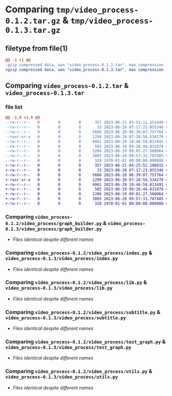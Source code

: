 # Comparing `tmp/video_process-0.1.2.tar.gz` & `tmp/video_process-0.1.3.tar.gz`

## filetype from file(1)

```diff
@@ -1 +1 @@
-gzip compressed data, was "video_process-0.1.2.tar", max compression
+gzip compressed data, was "video_process-0.1.3.tar", max compression
```

## Comparing `video_process-0.1.2.tar` & `video_process-0.1.3.tar`

### file list

```diff
@@ -1,9 +1,9 @@
--rw-r--r--   0        0        0      357 2023-06-21 03:53:11.551449 video_process-0.1.2/pyproject.toml
--rw-r--r--   0        0        0       33 2023-06-20 07:17:23.855346 video_process-0.1.2/video_process/__init__.py
--rw-r--r--   0        0        0     5606 2023-06-20 06:39:07.757764 video_process-0.1.2/video_process/graph_builder.py
--rwxr-xr-x   0        0        0     1290 2023-06-20 07:28:56.534270 video_process-0.1.2/video_process/index.py
--rw-r--r--   0        0        0     4061 2023-06-20 10:46:59.013491 video_process-0.1.2/video_process/lib.py
--rw-r--r--   0        0        0      585 2023-06-19 09:26:44.831078 video_process-0.1.2/video_process/subtitle.py
--rw-r--r--   0        0        0     1206 2023-06-19 09:01:27.560964 video_process-0.1.2/video_process/test_graph.py
--rw-r--r--   0        0        0     3005 2023-06-20 09:57:33.787485 video_process-0.1.2/video_process/utils.py
--rw-r--r--   0        0        0      328 1970-01-01 00:00:00.000000 video_process-0.1.2/PKG-INFO
+-rw-r--r--   0        0        0      357 2023-06-21 04:25:52.186815 video_process-0.1.3/pyproject.toml
+-rw-r--r--   0        0        0       33 2023-06-20 07:17:23.855346 video_process-0.1.3/video_process/__init__.py
+-rw-r--r--   0        0        0     5606 2023-06-20 06:39:07.757764 video_process-0.1.3/video_process/graph_builder.py
+-rwxr-xr-x   0        0        0     1290 2023-06-20 07:28:56.534270 video_process-0.1.3/video_process/index.py
+-rw-r--r--   0        0        0     4061 2023-06-20 10:46:59.013491 video_process-0.1.3/video_process/lib.py
+-rw-r--r--   0        0        0      585 2023-06-19 09:26:44.831078 video_process-0.1.3/video_process/subtitle.py
+-rw-r--r--   0        0        0     1206 2023-06-19 09:01:27.560964 video_process-0.1.3/video_process/test_graph.py
+-rw-r--r--   0        0        0     3005 2023-06-20 09:57:33.787485 video_process-0.1.3/video_process/utils.py
+-rw-r--r--   0        0        0      328 1970-01-01 00:00:00.000000 video_process-0.1.3/PKG-INFO
```

### Comparing `video_process-0.1.2/video_process/graph_builder.py` & `video_process-0.1.3/video_process/graph_builder.py`

 * *Files identical despite different names*

### Comparing `video_process-0.1.2/video_process/index.py` & `video_process-0.1.3/video_process/index.py`

 * *Files identical despite different names*

### Comparing `video_process-0.1.2/video_process/lib.py` & `video_process-0.1.3/video_process/lib.py`

 * *Files identical despite different names*

### Comparing `video_process-0.1.2/video_process/subtitle.py` & `video_process-0.1.3/video_process/subtitle.py`

 * *Files identical despite different names*

### Comparing `video_process-0.1.2/video_process/test_graph.py` & `video_process-0.1.3/video_process/test_graph.py`

 * *Files identical despite different names*

### Comparing `video_process-0.1.2/video_process/utils.py` & `video_process-0.1.3/video_process/utils.py`

 * *Files identical despite different names*

